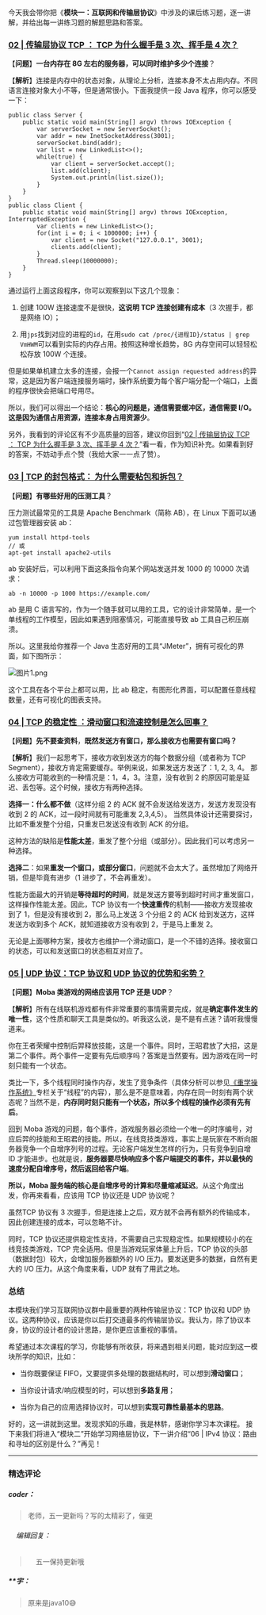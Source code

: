 <p data-nodeid="1065" class="">今天我会带你把《<strong data-nodeid="1122">模块一：互联网和传输层协议</strong>》中涉及的课后练习题，逐一讲解，并给出每一讲练习题的解题思路和答案。</p>
<h3 data-nodeid="1066"><a href="https://kaiwu.lagou.com/course/courseInfo.htm?courseId=837#/detail/pc?id=7266&amp;fileGuid=xxQTRXtVcqtHK6j8" data-nodeid="1127">02 | 传输层协议 TCP ： TCP 为什么握手是 3 次、挥手是 4 次？</a></h3>
<p data-nodeid="1067">【<strong data-nodeid="1137">问题</strong>】<strong data-nodeid="1138">一台内存在 8G 左右的服务器，可以同时维护多少个连接</strong>？</p>
<p data-nodeid="1068">【<strong data-nodeid="1144">解析</strong>】连接是内存中的状态对象，从理论上分析，连接本身不太占用内存。不同语言连接对象大小不等，但是通常很小。下面我提供一段 Java 程序，你可以感受一下：</p>
<pre class="lang-java" data-nodeid="1069"><code data-language="java"><span class="hljs-keyword">public</span> <span class="hljs-class"><span class="hljs-keyword">class</span> <span class="hljs-title">Server</span> </span>{
&nbsp; &nbsp; <span class="hljs-function"><span class="hljs-keyword">public</span> <span class="hljs-keyword">static</span> <span class="hljs-keyword">void</span> <span class="hljs-title">main</span><span class="hljs-params">(String[] argv)</span> <span class="hljs-keyword">throws</span> IOException </span>{
&nbsp; &nbsp; &nbsp; &nbsp; <span class="hljs-keyword">var</span> serverSocket = <span class="hljs-keyword">new</span> ServerSocket();
&nbsp; &nbsp; &nbsp; &nbsp; <span class="hljs-keyword">var</span> addr = <span class="hljs-keyword">new</span> InetSocketAddress(<span class="hljs-number">3001</span>);
&nbsp; &nbsp; &nbsp; &nbsp; serverSocket.bind(addr);
&nbsp; &nbsp; &nbsp; &nbsp; <span class="hljs-keyword">var</span> list = <span class="hljs-keyword">new</span> LinkedList&lt;&gt;();
&nbsp; &nbsp; &nbsp; &nbsp; <span class="hljs-keyword">while</span>(<span class="hljs-keyword">true</span>) {
&nbsp; &nbsp; &nbsp; &nbsp; &nbsp; &nbsp; <span class="hljs-keyword">var</span> client = serverSocket.accept();
&nbsp; &nbsp; &nbsp; &nbsp; &nbsp; &nbsp; list.add(client);
&nbsp; &nbsp; &nbsp; &nbsp; &nbsp; &nbsp; System.out.println(list.size());
&nbsp; &nbsp; &nbsp; &nbsp; }
&nbsp; &nbsp; }
}
<span class="hljs-keyword">public</span> <span class="hljs-class"><span class="hljs-keyword">class</span> <span class="hljs-title">Client</span> </span>{
&nbsp; &nbsp; <span class="hljs-function"><span class="hljs-keyword">public</span> <span class="hljs-keyword">static</span> <span class="hljs-keyword">void</span> <span class="hljs-title">main</span><span class="hljs-params">(String[] argv)</span> <span class="hljs-keyword">throws</span> IOException, InterruptedException </span>{
&nbsp; &nbsp; &nbsp; &nbsp; <span class="hljs-keyword">var</span> clients = <span class="hljs-keyword">new</span> LinkedList&lt;&gt;();
&nbsp; &nbsp; &nbsp; &nbsp; <span class="hljs-keyword">for</span>(<span class="hljs-keyword">int</span> i = <span class="hljs-number">0</span>; i &lt; <span class="hljs-number">1000000</span>; i++) {
&nbsp; &nbsp; &nbsp; &nbsp; &nbsp; &nbsp; <span class="hljs-keyword">var</span> client = <span class="hljs-keyword">new</span> Socket(<span class="hljs-string">"127.0.0.1"</span>, <span class="hljs-number">3001</span>);
&nbsp; &nbsp; &nbsp; &nbsp; &nbsp; &nbsp; clients.add(client);
&nbsp; &nbsp; &nbsp; &nbsp; }
&nbsp; &nbsp; &nbsp; &nbsp; Thread.sleep(<span class="hljs-number">10000000</span>);
&nbsp; &nbsp; }
}
</code></pre>
<p data-nodeid="1070">通过运行上面这段程序，你可以观察到以下这几个现象：</p>
<ol data-nodeid="1071">
<li data-nodeid="1072">
<p data-nodeid="1073">创建 100W 连接速度不是很快，<strong data-nodeid="1151">这说明 TCP 连接创建有成本</strong>（3 次握手，都是网络 IO）；</p>
</li>
<li data-nodeid="1074">
<p data-nodeid="1075">用<code data-backticks="1" data-nodeid="1153">jps</code>找到对应的进程的<code data-backticks="1" data-nodeid="1155">id</code>，在用<code data-backticks="1" data-nodeid="1157">sudo cat /proc/{进程ID}/status | grep VmHWM</code>可以看到实际的内存占用。按照这种增长趋势，8G 内存空间可以轻轻松松存放 100W 个连接。</p>
</li>
</ol>
<p data-nodeid="1076">但是如果单机建立太多的连接，会报一个<code data-backticks="1" data-nodeid="1160">Cannot assign requested address</code>的异常，这是因为客户端连接服务端时，操作系统要为每个客户端分配一个端口，上面的程序很快会把端口号用尽。</p>
<p data-nodeid="1077">所以，我们可以得出一个结论：<strong data-nodeid="1167">核心的问题是，通信需要缓冲区，通信需要 I/O。这是因为通信占用资源，连接本身占用资源少</strong>。</p>
<p data-nodeid="1078">另外，我看到的评论区有不少高质量的回答，建议你回到“<a href="https://kaiwu.lagou.com/course/courseInfo.htm?courseId=837#/detail/pc?id=7266&amp;fileGuid=xxQTRXtVcqtHK6j8" data-nodeid="1173">02 | 传输层协议 TCP ： TCP 为什么握手是 3 次、挥手是 4 次？</a>”看一看，作为知识补充。如果看到好的答案，不妨动手点个赞（我给大家一一点了赞）。</p>
<h3 data-nodeid="1331" class="te-preview-highlight"><a href="https://kaiwu.lagou.com/course/courseInfo.htm?courseId=837#/detail/pc?id=7267" data-nodeid="1336">03 | TCP 的封包格式： 为什么需要粘包和拆包？</a></h3>

<p data-nodeid="1080">【<strong data-nodeid="1187">问题</strong>】<strong data-nodeid="1188">有哪些好用的压测工具</strong>？</p>
<p data-nodeid="1081">压力测试最常见的工具是 Apache Benchmark（简称 AB），在 Linux 下面可以通过包管理器安装 ab：</p>
<pre class="lang-shell" data-nodeid="1082"><code data-language="shell">yum install httpd-tools
// 或
apt-get install apache2-utils
</code></pre>
<p data-nodeid="1083">ab 安装好后，可以利用下面这条指令向某个网站发送并发 1000 的 10000 次请求：</p>
<pre class="lang-java" data-nodeid="1084"><code data-language="java">ab -n <span class="hljs-number">10000</span> -p <span class="hljs-number">1000</span> https:<span class="hljs-comment">//example.com/</span>
</code></pre>
<p data-nodeid="1085">ab 是用 C 语言写的，作为一个随手就可以用的工具，它的设计非常简单，是一个单线程的工作模型，因此如果遇到阻塞情况，可能直接导致 ab 工具自己积压崩溃。</p>
<p data-nodeid="1086">所以。这里我给你推荐一个 Java 生态好用的工具“JMeter”，拥有可视化的界面，如下图所示：</p>
<p data-nodeid="1087"><img src="https://s0.lgstatic.com/i/image6/M01/3C/0A/CioPOWCH3cuACrZdAAa8J-obv7w303.png" alt="图片1.png" data-nodeid="1195"></p>
<p data-nodeid="1088">这个工具在各个平台上都可以用，比 ab 稳定，有图形化界面，可以配置任意线程数量，还有可视化的图表支持。</p>
<h3 data-nodeid="1089"><a href="https://kaiwu.lagou.com/course/courseInfo.htm?courseId=837#/detail/pc?id=7268&amp;fileGuid=xxQTRXtVcqtHK6j8" data-nodeid="1201">04 | TCP 的稳定性 ：滑动窗口和流速控制是怎么回事？</a></h3>
<p data-nodeid="1090">【<strong data-nodeid="1214">问题</strong>】<strong data-nodeid="1215">先不要查资料</strong>，<strong data-nodeid="1216">既然发送方有窗口，那么接收方也需要有窗口吗？</strong></p>
<p data-nodeid="1091">【<strong data-nodeid="1222">解析</strong>】我们一起思考下，接收方收到发送方的每个数据分组（或者称为 TCP Segment），接收方肯定需要缓存。举例来说，如果发送方发送了：1, 2, 3, 4。 那么接收方可能收到的一种情况是：1，4，3。注意，没有收到 2 的原因可能是延迟、丢包等。这个时候，接收方有两种选择。</p>
<p data-nodeid="1092"><strong data-nodeid="1227">选择一：什么都不做</strong>（这样分组 2 的 ACK 就不会发送给发送方，发送方发现没有收到 2 的 ACK，过一段时间就有可能重发 2,3,4,5）。 当然具体设计还需要探讨，比如不重发整个分组，只重发已发送没有收到 ACK 的分组。</p>
<p data-nodeid="1093">这种方法的缺陷是<strong data-nodeid="1233">性能太差</strong>，重发了整个分组（或部分）。因此我们可以考虑另一种选择。</p>
<p data-nodeid="1094"><strong data-nodeid="1242">选择二</strong>：如果<strong data-nodeid="1243">重发一个窗口，或部分窗口</strong>，问题就不会太大了。虽然增加了网络开销，但是毕竟有进步（1 进步了，不会再重发）。</p>
<p data-nodeid="1095">性能方面最大的开销是<strong data-nodeid="1253">等待超时的时间</strong>，就是发送方要等到超时时间才重发窗口，这样操作性能太差。因此，TCP 协议有一个<strong data-nodeid="1254">快速重传</strong>的机制——接收方发现接收到了 1，但是没有接收到 2，那么马上发送 3 个分组 2 的 ACK 给到发送方，这样发送方收到多个 ACK，就知道接收方没有收到 2，于是马上重发 2。</p>
<p data-nodeid="1096">无论是上面哪种方案，接收方也维护一个滑动窗口，是一个不错的选择。接收窗口的状态，可以和发送窗口的状态相互对应了。</p>
<h3 data-nodeid="1097"><a href="https://kaiwu.lagou.com/course/courseInfo.htm?courseId=837#/detail/pc?id=7269&amp;fileGuid=xxQTRXtVcqtHK6j8" data-nodeid="1260">05 | UDP 协议：TCP 协议和 UDP 协议的优势和劣势？</a></h3>
<p data-nodeid="1098">【<strong data-nodeid="1270">问题</strong>】<strong data-nodeid="1271">Moba 类游戏的网络应该用 TCP 还是 UDP</strong>？</p>
<p data-nodeid="1099">【<strong data-nodeid="1281">解析</strong>】所有在线联机游戏都有件非常重要的事情需要完成，就是<strong data-nodeid="1282">确定事件发生的唯一性</strong>，这个性质和聊天工具是类似的。听我这么说，是不是有点迷？请听我慢慢道来。</p>
<p data-nodeid="1100">你在王者荣耀中控制后羿释放技能，这是一个事件。同时，王昭君放了大招，这是第二个事件。两个事件一定要有先后顺序吗？答案是当然要有。因为游戏在同一时刻只能有一个状态。</p>
<p data-nodeid="1101">类比一下，多个线程同时操作内存，发生了竞争条件（具体分析可以参见<a href="https://kaiwu.lagou.com/course/courseInfo.htm?courseId=478&amp;sid=20-h5Url-0&amp;buyFrom=2&amp;pageId=1pz4&amp;utm_source=zhuanlan%20article&amp;utm_medium=bottom&amp;utm_campaign=%E3%80%8A%E8%AE%A1%E7%AE%97%E6%9C%BA%E7%BD%91%E7%BB%9C%E9%80%9A%E5%85%B3%2029%E8%AE%B2%E3%80%8B%E4%B8%93%E6%A0%8F%E5%86%85%E5%B5%8C&amp;_channel_track_key=D2LoirKK#/content" data-nodeid="1287">《重学操作系统》</a>专栏关于“线程”的内容），那么是不是意味着，内存在同一时刻有两个状态呢？当然不是，<strong data-nodeid="1293">内存同时刻只能有一个状态，所以多个线程的操作必须有先有后</strong>。</p>
<p data-nodeid="1102">回到 Moba 游戏的问题，每个事件，游戏服务器必须给一个唯一的时序编号，对应后羿的技能和王昭君的技能。所以，在线竞技类游戏，事实上是玩家在不断向服务器竞争一个自增序列号的过程。无论客户端发生怎样的行为，只有竞争到自增 ID 才能进步。也就是说，<strong data-nodeid="1299">服务器要尽快响应多个客户端提交的事件，并以最快的速度分配自增序号，然后返回给客户端</strong>。</p>
<p data-nodeid="1103"><strong data-nodeid="1304">所以，Moba 服务端的核心是自增序号的计算和尽量缩减延迟</strong>。从这个角度出发，你再来看看，应该用 TCP 协议还是 UDP 协议呢？</p>
<p data-nodeid="1104">虽然TCP 协议有 3 次握手，但是连接上之后，双方就不会再有额外的传输成本，因此创建连接的成本，可以忽略不计。</p>
<p data-nodeid="1105">同时，TCP 协议还提供稳定性支持，不需要自己实现稳定性。如果规模较小的在线竞技类游戏，TCP 完全适用。但是当游戏玩家体量上升后，TCP 协议的头部（数据封包）较大，会增加服务器额外的 I/O 压力。要发送更多的数据，自然有更大的 I/O 压力。从这个角度来看，UDP 就有了用武之地。</p>
<h3 data-nodeid="1106">总结</h3>
<p data-nodeid="1107">本模块我们学习互联网协议群中最重要的两种传输层协议：TCP 协议和 UDP 协议。这两种协议，应该是你以后打交道最多的传输层协议。我认为，除了协议本身，协议的设计者的设计思路，是你更应该重视的事情。</p>
<p data-nodeid="1108">希望通过本次课程的学习，你能够有所收获，将来遇到相关问题，能对应到这一模块所学的知识，比如：</p>
<ul data-nodeid="1109">
<li data-nodeid="1110">
<p data-nodeid="1111">当你既要保证 FIFO，又要提供多处理的数据结构时，可以想到<strong data-nodeid="1315">滑动窗口</strong>；</p>
</li>
<li data-nodeid="1112">
<p data-nodeid="1113">当你设计请求/响应模型的时，可以想到<strong data-nodeid="1321">多路复用</strong>；</p>
</li>
<li data-nodeid="1114">
<p data-nodeid="1115">当你为自己的应用选择协议时，可以想到<strong data-nodeid="1327">实现可靠性最基本的思路</strong>。</p>
</li>
</ul>
<p data-nodeid="1116" class="">好的，这一讲就到这里。发现求知的乐趣，我是林䭽，感谢你学习本次课程。 接下来我们将进入“模块二”开始学习网络层协议，下一讲介绍“06 | IPv4 协议：路由和寻址的区别是什么？”再见！</p>

---

### 精选评论

##### coder：
> 老师，五一更新吗？写的太精彩了，催更

 ###### &nbsp;&nbsp;&nbsp; 编辑回复：
> &nbsp;&nbsp;&nbsp; 五一保持更新哦

##### **宇：
> 原来是java10😅

